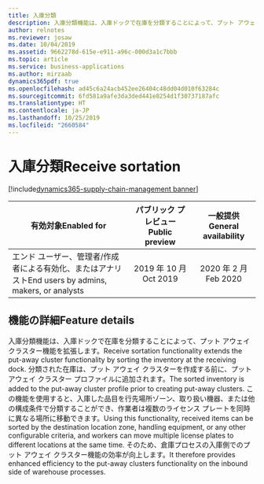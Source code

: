 ```yaml
---
title: 入庫分類
description: 入庫分類機能は、入庫ドックで在庫を分類することによって、プット アウェイ クラスター機能を拡張します。 分類された在庫は、プット アウェイ クラスターを作成する前に、プット アウェイ クラスター プロファイルに追加されます。
author: relnotes
ms.reviewer: josaw
ms.date: 10/04/2019
ms.assetid: 9662278d-615e-e911-a96c-000d3a1c7bbb
ms.topic: article
ms.service: business-applications
ms.author: mirzaab
dynamics365pdf: true
ms.openlocfilehash: ad45c6a24acb452ee26404c48dd04d010f63284c
ms.sourcegitcommit: 6fd581a9afe3da3ded441e8254d1f30737187afc
ms.translationtype: HT
ms.contentlocale: ja-JP
ms.lasthandoff: 10/25/2019
ms.locfileid: "2660584"
---
```

# <a name="receive-sortation"></a><span data-ttu-id="35fd1-104">入庫分類</span><span class="sxs-lookup"><span data-stu-id="35fd1-104">Receive sortation</span></span>
[!include[dynamics365-supply-chain-management banner](../includes/dynamics365-supply-chain-management.md)]

| <span data-ttu-id="35fd1-105">有効対象</span><span class="sxs-lookup"><span data-stu-id="35fd1-105">Enabled for</span></span>    |  <span data-ttu-id="35fd1-106">パブリック プレビュー</span><span class="sxs-lookup"><span data-stu-id="35fd1-106">Public preview</span></span> | <span data-ttu-id="35fd1-107">一般提供</span><span class="sxs-lookup"><span data-stu-id="35fd1-107">General availability</span></span> | 
| ---------- | :----------: |:----------: |
|<span data-ttu-id="35fd1-108">エンド ユーザー、管理者/作成者による有効化、またはアナリスト</span><span class="sxs-lookup"><span data-stu-id="35fd1-108">End users by admins, makers, or analysts</span></span>|<span data-ttu-id="35fd1-109">2019 年 10 月</span><span class="sxs-lookup"><span data-stu-id="35fd1-109">Oct 2019</span></span>| <span data-ttu-id="35fd1-110">2020 年 2 月</span><span class="sxs-lookup"><span data-stu-id="35fd1-110">Feb 2020</span></span>|






## <a name="feature-details"></a><span data-ttu-id="35fd1-111">機能の詳細</span><span class="sxs-lookup"><span data-stu-id="35fd1-111">Feature details</span></span>
<!--feature detail start -->
<span data-ttu-id="35fd1-112">入庫分類機能は、入庫ドックで在庫を分類することによって、プット アウェイ クラスター機能を拡張します。</span><span class="sxs-lookup"><span data-stu-id="35fd1-112">Receive sortation functionality extends the put-away cluster functionality by sorting the inventory at the receiving dock.</span></span> <span data-ttu-id="35fd1-113">分類された在庫は、プット アウェイ クラスターを作成する前に、プット アウェイ クラスター プロファイルに追加されます。</span><span class="sxs-lookup"><span data-stu-id="35fd1-113">The sorted inventory is added to the put-away cluster profile prior to creating put-away clusters.</span></span> <span data-ttu-id="35fd1-114">この機能を使用すると、入庫した品目を行先場所ゾーン、取り扱い機器、または他の構成条件で分類することができ、作業者は複数のライセンス プレートを同時に異なる場所に移動できます。</span><span class="sxs-lookup"><span data-stu-id="35fd1-114">Using this functionality, received items can be sorted by the destination location zone, handling equipment, or any other configurable criteria, and workers can move multiple license plates to different locations at the same time.</span></span> <span data-ttu-id="35fd1-115">そのため、倉庫プロセスの入庫側でのプット アウェイ クラスター機能の効率が向上します。</span><span class="sxs-lookup"><span data-stu-id="35fd1-115">It therefore provides enhanced efficiency to the put-away clusters functionality on the inbound side of warehouse processes.</span></span>
<!--feature detail end -->









